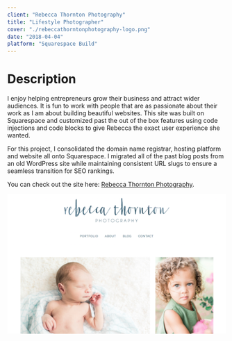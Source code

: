 ```yaml
---
client: "Rebecca Thornton Photography"
title: "Lifestyle Photographer"
cover: "./rebeccathorntonphotography-logo.png"
date: "2018-04-04"
platform: "Squarespace Build"
---
```


# Description

I enjoy helping entrepreneurs grow their business and attract wider audiences. It is fun to work with people that are as passionate about their work as I am about building beautiful websites. This site was built on Squarespace and customized past the out of the box features using code injections and code blocks to give Rebecca the exact user experience she wanted.

For this project, I consolidated the domain name registrar, hosting platform and website all onto Squarespace. I migrated all of the past blog posts from an old WordPress site while maintaining consistent URL slugs to ensure a seamless transition for SEO rankings.

You can check out the site here: [Rebecca Thornton Photography](https://www.rebeccathorntonphotography.com/).

[![](./rebecca-thornton-photography.png)](https://www.rebeccathorntonphotography.com/)
